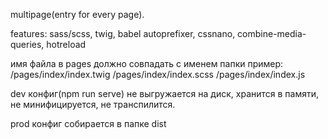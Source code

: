 multipage(entry for every page).

features: sass/scss, twig, babel
autoprefixer, cssnano, combine-media-queries, hotreload

имя файла в pages должно совпадать с именем папки
пример:
/pages/index/index.twig
/pages/index/index.scss
/pages/index/index.js

dev конфиг(npm run serve) не выгружается на диск, хранится в памяти, не минифицируется, не транcпилится.

prod конфиг собирается в папке dist
